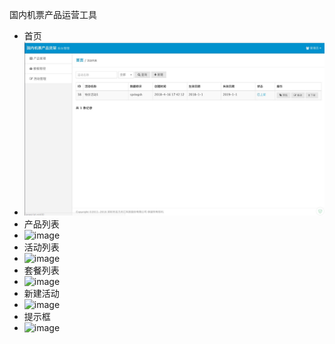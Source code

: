 国内机票产品运营工具
  -   首页
  -   ![image](https://github.com/TinaWenwen/flight-operator/blob/master/doc/api/images/actList.JPG)
  -   产品列表
  -   ![image](https://note.youdao.com/favicon.ico)
  -   活动列表
  -   ![image](https://note.youdao.com/favicon.ico)
  -   套餐列表
  -   ![image](https://note.youdao.com/favicon.ico)
  -   新建活动
  -   ![image](https://note.youdao.com/favicon.ico)
  -   提示框
  -   ![image](https://note.youdao.com/favicon.ico)

